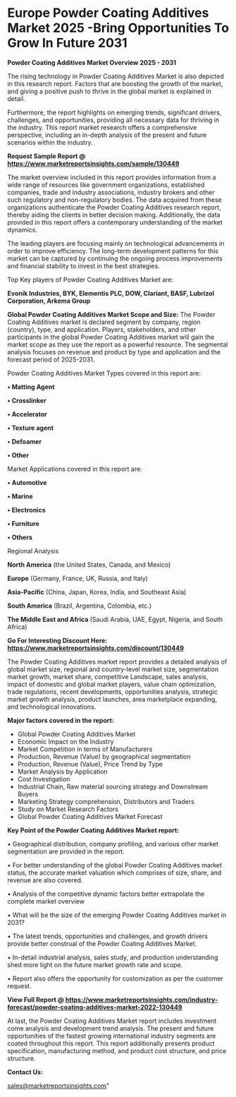 # Europe Powder Coating Additives Market 2025 -Bring Opportunities To Grow In Future 2031

<Strong> Powder Coating Additives Market Overview 2025 - 2031</strong>

The rising technology in Powder Coating Additives Market is also depicted in this research report. Factors that are boosting the growth of the market, and giving a positive push to thrive in the global market is explained in detail.

Furthermore, the report highlights on emerging trends, significant drivers, challenges, and opportunities, providing all necessary data for thriving in the industry. This report market research offers a comprehensive perspective, including an in-depth analysis of the present and future scenarios within the industry.

<strong>Request Sample Report @ <a href=https://www.marketreportsinsights.com/sample/130449>https://www.marketreportsinsights.com/sample/130449</a></strong>

The market overview included in this report provides information from a wide range of resources like government organizations, established companies, trade and industry associations, industry brokers and other such regulatory and non-regulatory bodies. The data acquired from these organizations authenticate the Powder Coating Additives research report, thereby aiding the clients in better decision making. Additionally, the data provided in this report offers a contemporary understanding of the market dynamics.

The leading players are focusing mainly on technological advancements in order to improve efficiency. The long-term development patterns for this market can be captured by continuing the ongoing process improvements and financial stability to invest in the best strategies.

Top Key players of Powder Coating Additives Market are:

<strong>Evonik Industries, BYK, Elementis PLC, DOW, Clariant, BASF, Lubrizol Corporation, Arkema Group</strong>

<strong><b>Global Powder Coating Additives Market Scope and Size:</b></strong>
The Powder Coating Additives market is declared segment by company, region (country), type, and application. Players, stakeholders, and other participants in the global Powder Coating Additives market will gain the market scope as they use the report as a powerful resource. The segmental analysis focuses on revenue and product by type and application and the forecast period of 2025-2031.

Powder Coating Additives Market Types covered in this report are:

<strong>• Matting Agent

• Crosslinker

• Accelerator

• Texture agent

• Defoamer

• Other</strong>

Market Applications covered in this report are:

<strong>• Automotive

• Marine

• Electronics

• Furniture

• Others</strong> 

Regional Analysis

<strong>North America</strong> (the United States, Canada, and Mexico)

<strong>Europe</strong> (Germany, France, UK, Russia, and Italy)

<strong>Asia-Pacific</strong> (China, Japan, Korea, India, and Southeast Asia)

<strong>South America</strong> (Brazil, Argentina, Colombia, etc.)

<strong>The Middle East and Africa</strong> (Saudi Arabia, UAE, Egypt, Nigeria, and South Africa)

<strong>Go For Interesting Discount Here: <a href=https://www.marketreportsinsights.com/discount/130449>https://www.marketreportsinsights.com/discount/130449</a></strong>

The Powder Coating Additives market report provides a detailed analysis of global market size, regional and country-level market size, segmentation market growth, market share, competitive Landscape, sales analysis, impact of domestic and global market players, value chain optimization, trade regulations, recent developments, opportunities analysis, strategic market growth analysis, product launches, area marketplace expanding, and technological innovations.

<strong><b>Major factors covered in the report:</b></strong>
<ul>
  <li>Global Powder Coating Additives Market </li>
  <li>Economic Impact on the Industry</li>
  <li>Market Competition in terms of Manufacturers</li>
  <li>Production, Revenue (Value) by geographical segmentation</li>
  <li>Production, Revenue (Value), Price Trend by Type</li>
  <li>Market Analysis by Application</li>
  <li>Cost Investigation</li>
  <li>Industrial Chain, Raw material sourcing strategy and Downstream Buyers</li>
  <li>Marketing Strategy comprehension, Distributors and Traders</li>
  <li>Study on Market Research Factors</li>
  <li>Global Powder Coating Additives Market Forecast</li>
</ul>

<strong><b>Key Point of the Powder Coating Additives Market report:</b></strong>

• Geographical distribution, company profiling, and various other market segmentation are provided in the report.

• For better understanding of the global Powder Coating Additives market status, the accurate market valuation which comprises of size, share, and revenue are also covered.

• Analysis of the competitive dynamic factors better extrapolate the complete market overview

• What will be the size of the emerging Powder Coating Additives market in 2031?

• The latest trends, opportunities and challenges, and growth drivers provide better construal of the Powder Coating Additives Market.

• In-detail industrial analysis, sales study, and production understanding shed more light on the future market growth rate and scope.

• Report also offers the opportunity for customization as per the customer request.

<strong><b>View Full Report @ <a href=https://www.marketreportsinsights.com/industry-forecast/powder-coating-additives-market-2022-130449>https://www.marketreportsinsights.com/industry-forecast/powder-coating-additives-market-2022-130449</a></b></strong>


At last, the Powder Coating Additives Market report includes investment come analysis and development trend analysis. The present and future opportunities of the fastest growing international industry segments are coated throughout this report. This report additionally presents product specification, manufacturing method, and product cost structure, and price structure.

<strong>Contact Us:</strong>

sales@marketreportsinsights.com"

